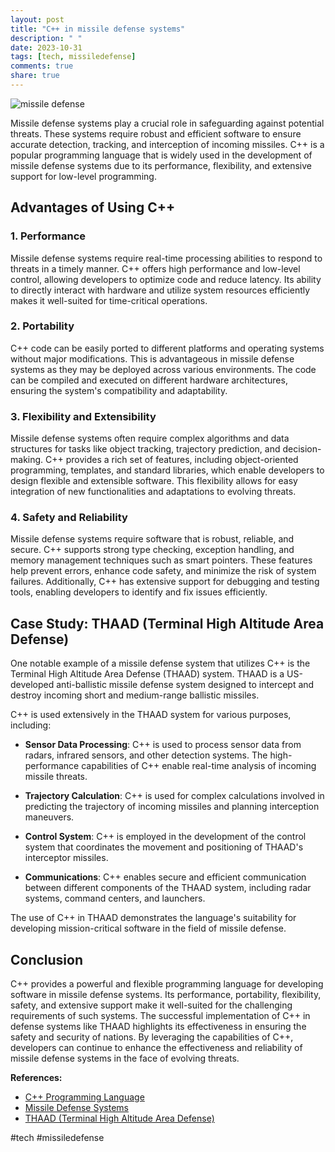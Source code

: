 ```yaml
---
layout: post
title: "C++ in missile defense systems"
description: " "
date: 2023-10-31
tags: [tech, missiledefense]
comments: true
share: true
---
```


![missile defense](https://example.com/missile_defense_image.jpg)

Missile defense systems play a crucial role in safeguarding against potential threats. These systems require robust and efficient software to ensure accurate detection, tracking, and interception of incoming missiles. C++ is a popular programming language that is widely used in the development of missile defense systems due to its performance, flexibility, and extensive support for low-level programming.

## Advantages of Using C++

### 1. Performance
Missile defense systems require real-time processing abilities to respond to threats in a timely manner. C++ offers high performance and low-level control, allowing developers to optimize code and reduce latency. Its ability to directly interact with hardware and utilize system resources efficiently makes it well-suited for time-critical operations.

### 2. Portability
C++ code can be easily ported to different platforms and operating systems without major modifications. This is advantageous in missile defense systems as they may be deployed across various environments. The code can be compiled and executed on different hardware architectures, ensuring the system's compatibility and adaptability.

### 3. Flexibility and Extensibility
Missile defense systems often require complex algorithms and data structures for tasks like object tracking, trajectory prediction, and decision-making. C++ provides a rich set of features, including object-oriented programming, templates, and standard libraries, which enable developers to design flexible and extensible software. This flexibility allows for easy integration of new functionalities and adaptations to evolving threats.

### 4. Safety and Reliability
Missile defense systems require software that is robust, reliable, and secure. C++ supports strong type checking, exception handling, and memory management techniques such as smart pointers. These features help prevent errors, enhance code safety, and minimize the risk of system failures. Additionally, C++ has extensive support for debugging and testing tools, enabling developers to identify and fix issues efficiently.

## Case Study: THAAD (Terminal High Altitude Area Defense)

One notable example of a missile defense system that utilizes C++ is the Terminal High Altitude Area Defense (THAAD) system. THAAD is a US-developed anti-ballistic missile defense system designed to intercept and destroy incoming short and medium-range ballistic missiles.

C++ is used extensively in the THAAD system for various purposes, including:

- **Sensor Data Processing**: C++ is used to process sensor data from radars, infrared sensors, and other detection systems. The high-performance capabilities of C++ enable real-time analysis of incoming missile threats.

- **Trajectory Calculation**: C++ is used for complex calculations involved in predicting the trajectory of incoming missiles and planning interception maneuvers.

- **Control System**: C++ is employed in the development of the control system that coordinates the movement and positioning of THAAD's interceptor missiles.

- **Communications**: C++ enables secure and efficient communication between different components of the THAAD system, including radar systems, command centers, and launchers.

The use of C++ in THAAD demonstrates the language's suitability for developing mission-critical software in the field of missile defense.

## Conclusion
C++ provides a powerful and flexible programming language for developing software in missile defense systems. Its performance, portability, flexibility, safety, and extensive support make it well-suited for the challenging requirements of such systems. The successful implementation of C++ in defense systems like THAAD highlights its effectiveness in ensuring the safety and security of nations. By leveraging the capabilities of C++, developers can continue to enhance the effectiveness and reliability of missile defense systems in the face of evolving threats.

**References:**
- [C++ Programming Language](https://isocpp.org/)
- [Missile Defense Systems](https://en.wikipedia.org/wiki/Missile_defense_systems)
- [THAAD (Terminal High Altitude Area Defense)](https://www.lockheedmartin.com/en-us/products/thaad.html)

#tech #missiledefense